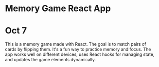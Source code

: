 # Memory Game React App
# Oct 7
This is a memory game made with React. The goal is to match pairs of cards by flipping them. It's a fun way to practice memory and focus. The app works well on different devices, uses React hooks for managing state, and updates the game elements dynamically.